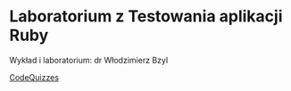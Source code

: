 # Laboratorium z Testowania aplikacji Ruby

Wykład i laboratorium: dr Włodzimierz Bzyl

[CodeQuizzes](https://github.com/my-rspec/hello-rspec-JakubBalcerowicz/tree/master/CodeQuizzes)
